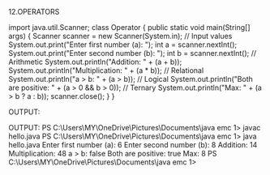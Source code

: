 12.OPERATORS

import java.util.Scanner;
 class Operator { 
public static void main(String[] args) {
 Scanner scanner = new Scanner(System.in);
 // Input values 
System.out.print("Enter first number (a): ");
 int a = scanner.nextInt();
 System.out.print("Enter second number (b): ");
 int b = scanner.nextInt(); 
// Arithmetic 
System.out.println("Addition: " + (a + b));
 System.out.println("Multiplication: " + (a * b));
 // Relational
 System.out.println("a > b: " + (a > b));
 // Logical 
System.out.println("Both are positive: " + (a > 0 && b > 0));
 // Ternary 
System.out.println("Max: " + (a > b ? a : b)); scanner.close();
 } 
}


OUTPUT:

OUTPUT:
PS C:\Users\MY\OneDrive\Pictures\Documents\java emc 1> javac hello.java
PS C:\Users\MY\OneDrive\Pictures\Documents\java emc 1> java hello.java
Enter first number (a): 6
Enter second number (b): 8
Addition: 14
Multiplication: 48
a > b: false
Both are positive: true
Max: 8
PS C:\Users\MY\OneDrive\Pictures\Documents\java emc 1> 


